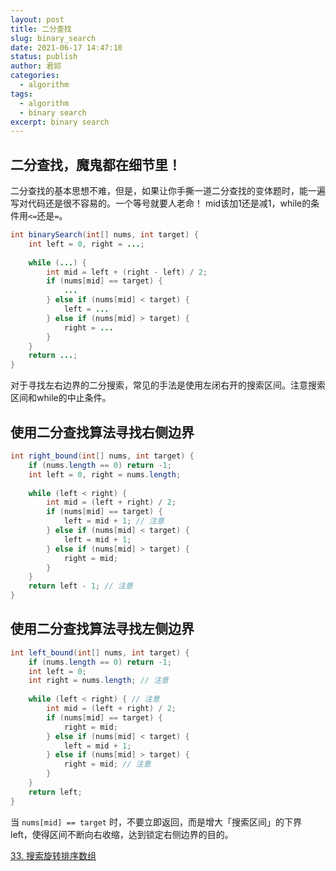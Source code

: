 ```yaml
---
layout: post
title: 二分查找
slug: binary_search
date: 2021-06-17 14:47:10
status: publish
author: 君祁
categories:
  - algorithm
tags:
  - algorithm
  - binary search
excerpt: binary search
---
```


## 二分查找，魔鬼都在细节里！
二分查找的基本思想不难，但是，如果让你手撕一道二分查找的变体题时，能一遍写对代码还是很不容易的。一个等号就要人老命！
mid该加1还是减1，while的条件用`<=`还是`=`。

```java
int binarySearch(int[] nums, int target) {
    int left = 0, right = ...;
    
    while (...) {
        int mid = left + (right - left) / 2;
        if (nums[mid] == target) {
            ...
        } else if (nums[mid] < target) {
            left = ...
        } else if (nums[mid] > target) {
            right = ...
        }
    }
    return ...;
}
```

对于寻找左右边界的二分搜索，常见的手法是使用左闭右开的搜索区间。注意搜索区间和while的中止条件。

## 使用二分查找算法寻找右侧边界
```java
int right_bound(int[] nums, int target) {
    if (nums.length == 0) return -1;
    int left = 0, right = nums.length;
    
    while (left < right) {
        int mid = (left + right) / 2;
        if (nums[mid] == target) {
            left = mid + 1; // 注意
        } else if (nums[mid] < target) {
            left = mid + 1;
        } else if (nums[mid] > target) {
            right = mid;
        }
    }
    return left - 1; // 注意
}
```

## 使用二分查找算法寻找左侧边界
```java
int left_bound(int[] nums, int target) {
    if (nums.length == 0) return -1;
    int left = 0;
    int right = nums.length; // 注意
    
    while (left < right) { // 注意
        int mid = (left + right) / 2;
        if (nums[mid] == target) {
            right = mid;
        } else if (nums[mid] < target) {
            left = mid + 1;
        } else if (nums[mid] > target) {
            right = mid; // 注意
        }
    }
    return left;
}
```

当 `nums[mid] == target` 时，不要立即返回，而是增大「搜索区间」的下界 left，使得区间不断向右收缩，达到锁定右侧边界的目的。

[33. 搜索旋转排序数组](https://leetcode-cn.com/problems/search-in-rotated-sorted-array/)